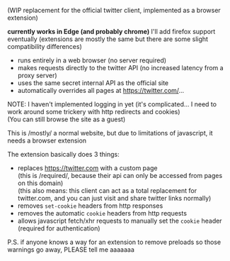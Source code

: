 (WIP replacement for the official twitter client, implemented as a browser extension)

**currently works in Edge (and probably chrome)**
I'll add firefox support eventually (extensions are mostly the same but there are some slight compatibility differences)

- runs entirely in a web browser (no server required)
- makes requests directly to the twitter API (no increased latency from a proxy server)
- uses the same secret internal API as the official site
- automatically overrides all pages at https://twitter.com/...

NOTE: I haven't implemented logging in yet (it's complicated... I need to work around some trickery with http redirects and cookies)  
(You can still browse the site as a guest)  


This is /mostly/ a normal website, but due to limitations of javascript, it needs a browser extension

The extension basically does 3 things:

- replaces https://twitter.com with a custom page  
  (this is /required/, because their api can only be accessed from pages on this domain)  
  (this also means: this client can act as a total replacement for twitter.com, and you can just visit and share twitter links normally)
- removes `set-cookie` headers from http responses
- removes the automatic `cookie` headers from http requests
- allows javascript fetch/xhr requests to manually set the `cookie` header (required for authentication)


P.S. if anyone knows a way for an extension to remove <link> preloads so those warnings go away, PLEASE tell me   aaaaaaa  